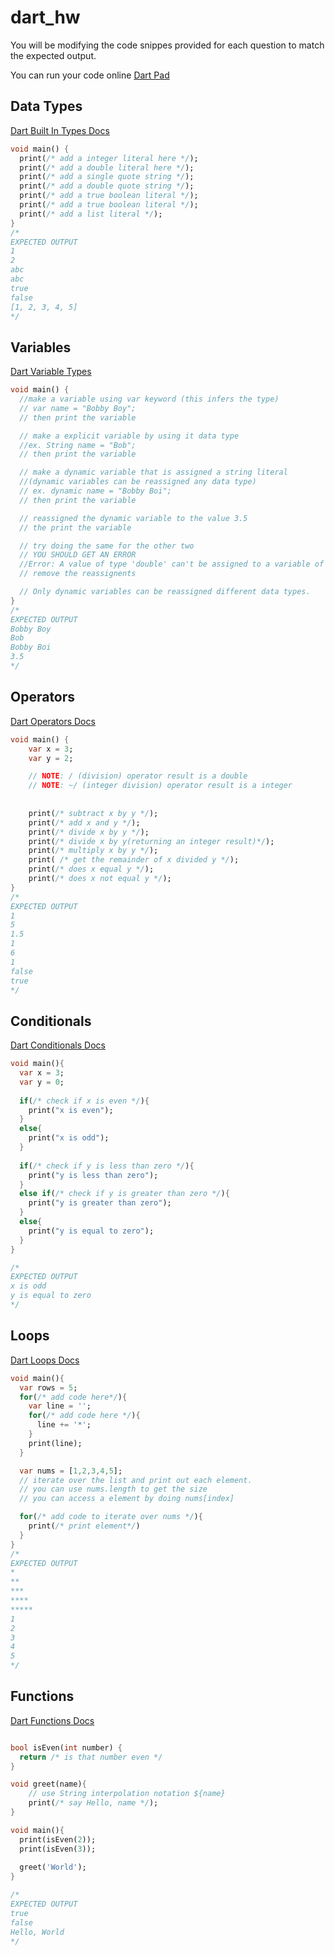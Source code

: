 # dart_hw
You will be modifying the code snippes provided for each question to match the expected output.

You can run your code online [Dart Pad](https://dartpad.dev/)

## Data Types
[Dart Built In Types Docs](https://dart.dev/guides/language/language-tour#built-in-types)
```dart
void main() {
  print(/* add a integer literal here */);
  print(/* add a double literal here */);
  print(/* add a single quote string */);
  print(/* add a double quote string */);
  print(/* add a true boolean literal */);
  print(/* add a true boolean literal */);
  print(/* add a list literal */);
}
/* 
EXPECTED OUTPUT
1
2
abc
abc
true
false
[1, 2, 3, 4, 5]
*/
```

## Variables
[Dart Variable Types](https://dart.dev/guides/language/language-tour#variables)

```dart
void main() {
  //make a variable using var keyword (this infers the type)
  // var name = "Bobby Boy";
  // then print the variable

  // make a explicit variable by using it data type 
  //ex. String name = "Bob";
  // then print the variable

  // make a dynamic variable that is assigned a string literal 
  //(dynamic variables can be reassigned any data type)
  // ex. dynamic name = "Bobby Boi";
  // then print the variable

  // reassigned the dynamic variable to the value 3.5
  // the print the variable

  // try doing the same for the other two
  // YOU SHOULD GET AN ERROR
  //Error: A value of type 'double' can't be assigned to a variable of type 'String'.
  // remove the reassignents

  // Only dynamic variables can be reassigned different data types.
}
/* 
EXPECTED OUTPUT
Bobby Boy
Bob
Bobby Boi
3.5
*/
```

## Operators
[Dart Operators Docs](https://dart.dev/guides/language/language-tour#operators)

```dart
void main() {
    var x = 3;
    var y = 2;

    // NOTE: / (division) operator result is a double
    // NOTE: ~/ (integer division) operator result is a integer
  
    
    print(/* subtract x by y */);
    print(/* add x and y */);
    print(/* divide x by y */);
    print(/* divide x by y(returning an integer result)*/);
    print(/* multiply x by y */);
    print( /* get the remainder of x divided y */);
    print(/* does x equal y */);
    print(/* does x not equal y */);
}
/* 
EXPECTED OUTPUT
1
5
1.5
1
6
1
false
true
*/
```

## Conditionals

[Dart Conditionals Docs](https://dart.dev/guides/language/language-tour#control-flow-statements)

```dart
void main(){
  var x = 3;
  var y = 0;
  
  if(/* check if x is even */){
    print("x is even");
  }
  else{
    print("x is odd");
  }
  
  if(/* check if y is less than zero */){
    print("y is less than zero");
  }
  else if(/* check if y is greater than zero */){
    print("y is greater than zero");
  }
  else{
    print("y is equal to zero");
  }
}

/*
EXPECTED OUTPUT
x is odd
y is equal to zero
*/

```

## Loops
[Dart Loops Docs](https://dart.dev/guides/language/language-tour#for-loops)

```dart
void main(){
  var rows = 5;
  for(/* add code here*/){
    var line = '';
    for(/* add code here */){
      line += '*';
    }
    print(line);
  }

  var nums = [1,2,3,4,5];
  // iterate over the list and print out each element.
  // you can use nums.length to get the size
  // you can access a element by doing nums[index]

  for(/* add code to iterate over nums */){
    print(/* print element*/)
  }
}
/*
EXPECTED OUTPUT
*
**
***
****
*****
1
2
3
4
5
*/
```

## Functions
[Dart Functions Docs](https://dart.dev/guides/language/language-tour#functions)

```dart

bool isEven(int number) {
  return /* is that number even */
}

void greet(name){
    // use String interpolation notation ${name}
    print(/* say Hello, name */);
}

void main(){
  print(isEven(2));
  print(isEven(3));
  
  greet('World');
}

/*
EXPECTED OUTPUT
true
false
Hello, World
*/


```
